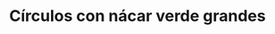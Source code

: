 ---
title: Círculos con nácar verde grandes
date: 
draft: false

# descripcion
description : Aros de plata pegados con forma circular combinado con nácar

materials: Plata 925

color: Plateado

dimensions: 1,2cm

code: 01-04-0139

type: "Aros"

categories: []

# Images
# first image will be shown in the product page
images:
  # - image: "images/path_to_image"
  # La ubicacion de las imagenes es imagenes/Aros/Aros.Piedras/01-04-0139-circulos-con-nacar-verde-grandes
  - image: "./images/aros/piedras/01-04-0139-circulos-con-nacar-verde-grandes_a.jpeg"
  - image: "./images/aros/piedras/01-04-0139-circulos-con-nacar-verde-grandes_b.jpeg"
---